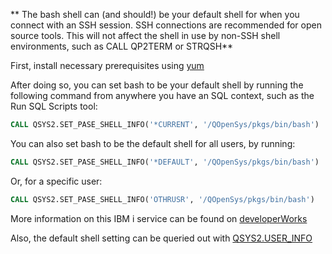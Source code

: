 ** The bash shell can (and should!) be your default shell for when you connect with an SSH session. SSH connections are recommended for open source tools. This will not affect the shell in use by non-SSH shell environments, such as CALL QP2TERM or STRQSH**

First, install necessary prerequisites using [yum](https://bitbucket.org/ibmi/opensource/src/master/docs/yum/)

After doing so, you can set bash to be your default shell by running the following command from anywhere you have an SQL context, such as the Run SQL Scripts tool:

```SQL
CALL QSYS2.SET_PASE_SHELL_INFO('*CURRENT', '/QOpenSys/pkgs/bin/bash')
```

You can also set bash to be the default shell for all users, by running:
```SQL
CALL QSYS2.SET_PASE_SHELL_INFO('*DEFAULT', '/QOpenSys/pkgs/bin/bash')
```

Or, for a specific user:
```SQL
CALL QSYS2.SET_PASE_SHELL_INFO('OTHRUSR', '/QOpenSys/pkgs/bin/bash')
```

More information on this IBM i service can be found on [developerWorks](https://www.ibm.com/developerworks/community/wikis/home?lang=en#!/wiki/IBM%20i%20Technology%20Updates/page/QSYS2.SET_PASE_SHELL_INFO%20Procedure)

Also, the default shell setting can be queried out with [QSYS2.USER_INFO](https://www.ibm.com/developerworks/community/wikis/home?lang=en#!/wiki/IBM%20i%20Technology%20Updates/page/QSYS2.USER_INFO%20catalog)